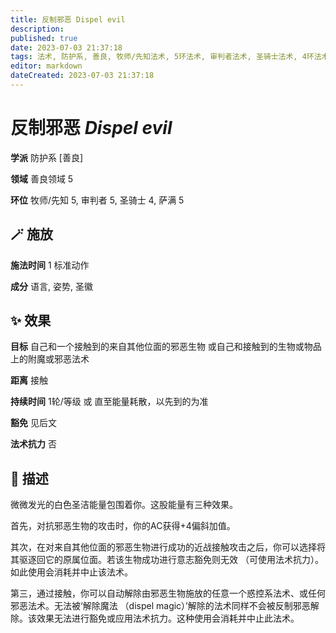 ```yaml
---
title: 反制邪恶 Dispel evil
description: 
published: true
date: 2023-07-03 21:37:18
tags: 法术, 防护系, 善良, 牧师/先知法术, 5环法术, 审判者法术, 圣骑士法术, 4环法术, 萨满法术, 善良领域
editor: markdown
dateCreated: 2023-07-03 21:37:18
---
```


# **反制邪恶** *Dispel evil*

**学派** 防护系 \[善良\] 

**领域** 善良领域 5

**环位** 牧师/先知 5, 审判者 5, 圣骑士 4, 萨满 5

## 🪄 施放

**施法时间** 1 标准动作

**成分** 语言, 姿势, 圣徽

## ✨ 效果 

**目标** 自己和一个接触到的来自其他位面的邪恶生物 或自己和接触到的生物或物品上的附魔或邪恶法术 

**距离** 接触  

**持续时间** 1轮/等级 或 直至能量耗散，以先到的为准 

**豁免** 见后文

**法术抗力** 否

## 📖 描述

微微发光的白色圣洁能量包围着你。这股能量有三种效果。

首先，对抗邪恶生物的攻击时，你的AC获得+4偏斜加值。

其次，在对来自其他位面的邪恶生物进行成功的近战接触攻击之后，你可以选择将其驱逐回它的原属位面。若该生物成功进行意志豁免则无效 （可使用法术抗力）。如此使用会消耗并中止该法术。

第三，通过接触，你可以自动解除由邪恶生物施放的任意一个惑控系法术、或任何邪恶法术。无法被‘解除魔法 （dispel magic）’解除的法术同样不会被反制邪恶解除。该效果无法进行豁免或应用法术抗力。这种使用会消耗并中止此法术。
    